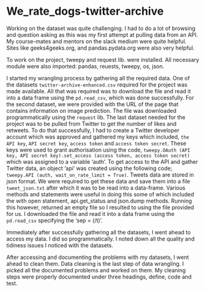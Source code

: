 # We_rate_dogs-twitter-archive
Working on the dataset was quite challenging. I had to do a lot of browsing and question asking as this was my first attempt at pulling data from an API. My course-mates and mentors on the slack medium were quite helpful. Sites like geeks4geeks.org, and pandas.pydata.org were also very helpful.

To work on the project, tweepy and request lib. were installed. All necessary module were also imported: pandas, reuests, tweepy, os, json.

I started my wrangling process by gathering all the required data. One of the datasets ```twitter-archive-enhanced.csv``` required for the project was made available. All that was required was to download the file and read it into a data frame using the ```pd.read_csv```, which was done successfully. For the second dataset, we were provided with the URL of the page that contains information on image prediction. The file was downloaded programmatically using the ```request``` lib. The last dataset needed for the project was to be pulled from Twitter to get the number of likes and retweets. To do that successfully, I had to create a Twitter developer account which was approved and gathered my keys which included, ```the API key```, ```API secret key```, ```access token``` and ```access token secret```. These keys were used to grant authorisation using the code, ```tweepy.OAuth (API key, API secret key).set_access (access token, access token secret)``` which was assigned to a variable ‘auth’. To get access to the API and gather Twitter data, an object ‘api’ was created using the following code; ```tweepy.API (auth, wait_on_rate_limit = True)```. Tweets data are stored in json format. We were required to get these data and save them into a file ```tweet_json.txt``` after which it was to be read into a data-frame. Various methods and statements were useful in doing this some of which included the with open statement, api.get_status and json.dump methods. Running this however, returned an empty file so I resulted to using the file provided for us. I downloaded the file and read it into a data frame using the ```pd.read_csv``` specifying the ‘sep = (/t)’.

Immediately after successfully gathering all the datasets, I went ahead to access my data. I did so programmatically. I noted down all the quality and tidiness issues I noticed with the datasets.

After accessing and documenting the problems with my datasets, I went ahead to clean them. Data cleaning is the last step of data wrangling. I picked all the documented problems and worked on them. My cleaning steps were properly documented under three headings, define, code and test.
